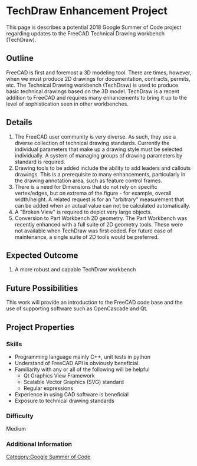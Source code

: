 # TechDraw Enhancement Project

This page is describes a potential 2018 Google Summer of Code project regarding updates to the FreeCAD Technical Drawing workbench (TechDraw).

## Outline

FreeCAD is first and foremost a 3D modeling tool. There are times, however, when we must produce 2D drawings for documentation, contracts, permits, etc. The Technical Drawing workbench (TechDraw) is used to produce basic technical drawings based on the 3D model. TechDraw is a recent addition to FreeCAD and requires many enhancements to bring it up to the level of sophistication seen in other workbenches.

## Details

1.  The FreeCAD user community is very diverse. As such, they use a diverse collection of technical drawing standards. Currently the individual parameters that make up a drawing style must be selected individually. A system of managing groups of drawing parameters by standard is required.
2.  Drawing tools to be added include the ability to add leaders and callouts drawings. This is a prerequisite to many enhancements, particularly in the drawing annotation area, such as feature control frames.
3.  There is a need for Dimensions that do not rely on specific vertex/edges, but on extrema of the figure - for example, overall width/height. A related request is for an \"arbitrary\" measurement that can be added when an actual value can not be calculated automatically.
4.  A \"Broken View\" is required to depict very large objects.
5.  Conversion to Part Workbench 2D geometry. The Part Workbench was recently enhanced with a full suite of 2D geometry tools. These were not available when TechDraw was first coded. For future ease of maintenance, a single suite of 2D tools would be preferred.

## Expected Outcome 

1.  A more robust and capable TechDraw workbench

## Future Possibilities 

This work will provide an introduction to the FreeCAD code base and the use of supporting software such as OpenCascade and Qt.

## Project Properties 

### Skills

-   Programming language mainly C++, unit tests in python
-   Understand of FreeCAD API is obviously beneficial.
-   Familiarity with any or all of the following will be helpful
    -   Qt Graphics View Framework
    -   Scalable Vector Graphics (SVG) standard
    -   Regular expressions
-   Experience in using CAD software is beneficial
-   Exposure to technical drawing standards

### Difficulty

Medium

### Additional Information 

[Category:Google Summer of Code](Category:Google_Summer_of_Code.md)
